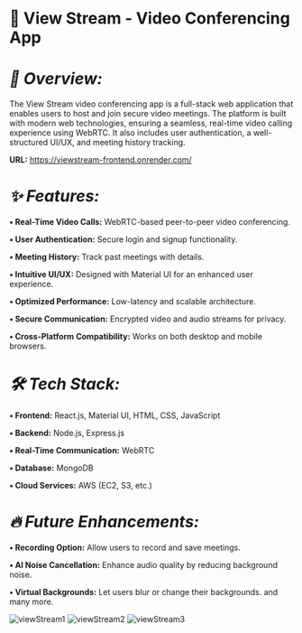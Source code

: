 # **🎥 View Stream - Video Conferencing App**

# **_🚀 Overview:_**

The View Stream video conferencing app is a full-stack web application that enables users to host and join secure video meetings. The platform is built with modern web technologies, ensuring a seamless, real-time video calling experience using WebRTC. It also includes user authentication, a well-structured UI/UX, and meeting history tracking.

**URL:** https://viewstream-frontend.onrender.com/

# **_✨ Features:_**

**•	Real-Time Video Calls:** WebRTC-based peer-to-peer video conferencing.

**•	User Authentication:** Secure login and signup functionality.

**•	Meeting History:** Track past meetings with details.

**•	Intuitive UI/UX:** Designed with Material UI for an enhanced user experience.

**•	Optimized Performance:** Low-latency and scalable architecture.

**•	Secure Communication:** Encrypted video and audio streams for privacy.

**•	Cross-Platform Compatibility:** Works on both desktop and mobile browsers.

# **_🛠️ Tech Stack:_**

**•	Frontend:** React.js, Material UI, HTML, CSS, JavaScript

**•	Backend:** Node.js, Express.js

**•	Real-Time Communication:** WebRTC

**•	Database:** MongoDB

**•	Cloud Services:** AWS (EC2, S3, etc.)

# **_🔥 Future Enhancements:_**

**•	Recording Option:** Allow users to record and save meetings.

**•	AI Noise Cancellation:** Enhance audio quality by reducing background noise.

**•	Virtual Backgrounds:** Let users blur or change their backgrounds. and many more.

![viewStream1](https://github.com/user-attachments/assets/cb50fb1f-58ab-4246-b29d-c031669b3b9e)
![viewStream2](https://github.com/user-attachments/assets/cbfe6adf-5997-4e20-afc6-76461e88099b)
![viewStream3](https://github.com/user-attachments/assets/39bc2cb4-9475-4a48-b021-111e982f891a)

